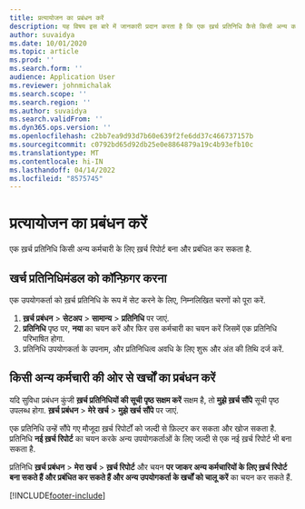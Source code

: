 ```yaml
---
title: प्रत्यायोजन का प्रबंधन करें
description: यह विषय इस बारे में जानकारी प्रदान करता है कि एक ख़र्च प्रतिनिधि कैसे किसी अन्य कर्मचारी के लिए ख़र्च रिपोर्ट बना सकता है और प्रबंधित कर सकता है.
author: suvaidya
ms.date: 10/01/2020
ms.topic: article
ms.prod: ''
ms.search.form: ''
audience: Application User
ms.reviewer: johnmichalak
ms.search.scope: ''
ms.search.region: ''
ms.author: suvaidya
ms.search.validFrom: ''
ms.dyn365.ops.version: ''
ms.openlocfilehash: c2bb7ea9d93d7b60e639f2fe6dd37c466737157b
ms.sourcegitcommit: c0792bd65d92db25e0e8864879a19c4b93efb10c
ms.translationtype: MT
ms.contentlocale: hi-IN
ms.lasthandoff: 04/14/2022
ms.locfileid: "8575745"
---
```

# <a name="manage-delegation"></a>प्रत्यायोजन का प्रबंधन करें
एक ख़र्च प्रतिनिधि किसी अन्य कर्मचारी के लिए ख़र्च रिपोर्ट बना और प्रबंधित कर सकता है.

## <a name="configuring-expense-delegation"></a>खर्च प्रतिनिधिमंडल को कॉन्फ़िगर करना

एक उपयोगकर्ता को ख़र्च प्रतिनिधि के रूप में सेट करने के लिए, निम्नलिखित चरणों को पूरा करें. 
1. **ख़र्च प्रबंधन** > **सेटअप** > **सामान्य** > **प्रतिनिधि** पर जाएं. 
2. **प्रतिनिधि** पृष्ठ पर, **नया** का चयन करें और फिर उस कर्मचारी का चयन करें जिसमें एक प्रतिनिधि परिभाषित होगा. 
3. प्रतिनिधि उपयोगकर्ता के उपनाम, और प्रतिनिधित्व अवधि के लिए शुरू और अंत की तिथि दर्ज करें.

## <a name="manage-expenses-on-behalf-of-another-employee"></a>किसी अन्य कर्मचारी की ओर से खर्चों का प्रबंधन करें

यदि सुविधा प्रबंधन कुंजी **ख़र्च प्रतिनिधियों की सूची पृष्ठ सक्षम करें** सक्षम है, तो **मुझे ख़र्च सौंपे** सूची पृष्ठ उपलब्ध होगा. **ख़र्च प्रबंधन** > **मेरे खर्च** > **मुझे खर्च सौंपे** पर जाएं.

एक प्रतिनिधि उन्हें सौंपे गए मौजूदा ख़र्च रिपोर्टों को जल्दी से फ़िल्टर कर सकता और खोज सकता है. प्रतिनिधि **नई ख़र्च रिपोर्ट** का चयन करके अन्य उपयोगकर्ताओं के लिए जल्दी से एक नई ख़र्च रिपोर्ट भी बना सकता है.

प्रतिनिधि **ख़र्च प्रबंधन** > **मेरा खर्च** > **ख़र्च रिपोर्ट** और चयन **पर जाकर अन्य कर्मचारियों के लिए ख़र्च रिपोर्ट बना सकते हैं और प्रबंधित कर सकते हैं और अन्य उपयोगकर्ता के खर्चों को चालू करें** का चयन कर सकते हैं.


[!INCLUDE[footer-include](../includes/footer-banner.md)]